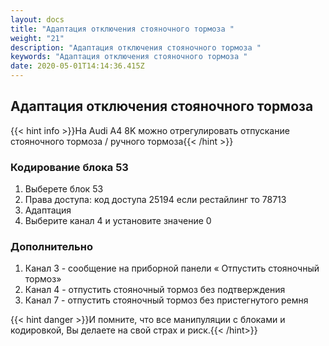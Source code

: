 ```yaml
---
layout: docs
title: "Адаптация отключения стояночного тормоза "
weight: "21"
description: "Адаптация отключения стояночного тормоза "
keywords: "Адаптация отключения стояночного тормоза "
date: 2020-05-01T14:14:36.415Z
---
```

## Адаптация отключения стояночного тормоза 

{{< hint info >}}На Audi A4 8K можно отрегулировать отпускание стояночного тормоза / ручного тормоза{{< /hint >}}


### **Кодирование блока 53**

1. Выберете блок 53
3. Права доступа: код доступа 25194 если рестайлинг то 78713
1. Адаптация
1. Выберите канал 4 и установите значение 0


### **Дополнительно**

1. Канал 3 - сообщение на приборной панели « Отпустить стояночный тормоз»
3. Канал 4 - отпустить стояночный тормоз без подтверждения
1. Канал 7 - отпустить стояночный тормоз без пристегнутого ремня

{{< hint danger >}}И помните, что все манипуляции с блоками и кодировкой, Вы делаете на свой страх и риск.{{< /hint>}}
